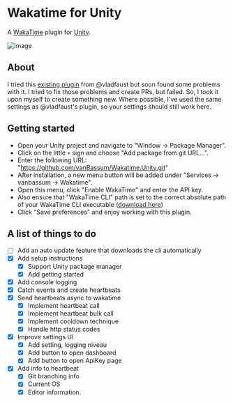 # Wakatime for Unity

A [WakaTime](https://wakatime.com/) plugin for [Unity](https://unity.com/).

![image](https://user-images.githubusercontent.com/38683014/219443681-8f05fb81-13ae-49e4-8ce8-76eb5ecf931f.png)

## About

I tried this [existing plugin](https://github.com/vladfaust/unity-wakatime) from @vladfaust but soon found some problems with it. I tried to fix those problems and create PRs, but failed. So, I took it upon myself to create something new. Where possible, I've used the same settings as @vladfaust's plugin, so your settings should still work here.

## Getting started

- Open your Unity project and navigate to "Window -> Package Manager".
- Click on the little `+` sign and choose "Add package from git URL...".
- Enter the following URL: "https://github.com/vanBassum/Wakatime.Unity.git"
- After installation, a new menu button will be added under "Services -> vanbassum -> Wakatime".
- Open this menu, click "Enable WakaTime" and enter the API key.
- Also ensure that "WakaTime CLI" path is set to the correct absolute path of your WakaTime CLI executable ([download here](https://github.com/wakatime/wakatime-cli/releases))
- Click "Save preferences" and enjoy working with this plugin.

## A list of things to do

- [ ] Add an auto update feature that downloads the cli automatically
- [x] Add setup instructions
  - [x] Support Unity package manager
  - [x] Add getting started
- [x] Add console logging
- [x] Catch events and create heartbeats
- [x] Send heartbeats async to wakatime
  - [x] Implement heartbeat call
  - [x] Implement heartbeat bulk call
  - [x] Implement cooldown technique
  - [x] Handle http status codes
- [x] Improve settings UI
  - [x] Add setting, logging niveau
  - [x] Add button to open dashboard
  - [x] Add button to open ApiKey page
- [x] Add info to heartbeat
  - [x] Git branching info
  - [x] Current OS
  - [x] Editor information.
